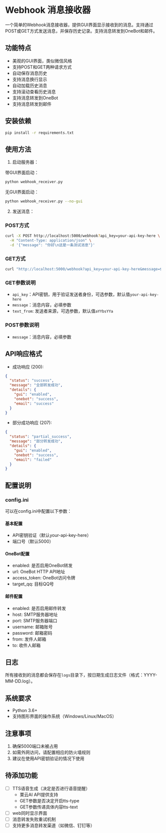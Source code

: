 # Webhook 消息接收器

一个简单的Webhook消息接收器，提供GUI界面显示接收到的消息。支持通过POST或GET方式发送消息，并保存历史记录。支持消息转发到OneBot和邮件。

## 功能特点

- 美观的GUI界面，类似微信风格
- 支持POST和GET两种请求方式
- 自动保存消息历史
- 支持消息换行显示
- 自动加载历史消息
- 支持滚动查看历史消息
- 支持消息转发到OneBot
- 支持消息转发到邮件

## 安装依赖

```bash
pip install -r requirements.txt
```

## 使用方法

1. 启动服务器：

带GUI界面启动：
```bash
python webhook_receiver.py
```

无GUI界面启动：
```bash
python webhook_receiver.py --no-gui
```

2. 发送消息：

### POST方式

```bash
curl -X POST http://localhost:5000/webhook?api_key=your-api-key-here \
  -H "Content-Type: application/json" \
  -d '{"message": "你好\n这是一条测试消息"}'
```

### GET方式

```bash
curl "http://localhost:5000/webhook?api_key=your-api-key-here&message=你好，这是一条测试消息"
```

### GET参数说明

- `api_key`：API密钥，用于验证发送者身份，可选参数，默认值`your-api-key-here`
- `message`：消息内容，必填参数
- `text_from`: 发送者来源，可选参数，默认值`aYYbsYYa`

### POST参数说明
- `message`：消息内容，必填参数

## API响应格式

- 成功响应 (200):
```json
{
  "status": "success",
  "message": "全部转发成功",
  "details": {
    "gui": "enabled",
    "onebot": "success",
    "email": "success"
  }
}
```

- 部分成功响应 (207):
```json
{
  "status": "partial_success",
  "message": "部分转发成功",
  "details": {
    "gui": "enabled",
    "onebot": "success",
    "email": "failed"
  }
}
```


## 配置说明

### config.ini

可以在config.ini中配置以下参数：

#### 基本配置
- API密钥验证（默认your-api-key-here）
- 端口号（默认5000）

#### OneBot配置
- enabled: 是否启用OneBot转发
- url: OneBot HTTP API地址
- access_token: OneBot访问令牌
- target_qq: 目标QQ号

#### 邮件配置
- enabled: 是否启用邮件转发
- host: SMTP服务器地址
- port: SMTP服务器端口
- username: 邮箱账号
- password: 邮箱密码
- from: 发件人邮箱
- to: 收件人邮箱

## 日志

所有接收到的消息都会保存在`logs`目录下，按日期生成日志文件（格式：YYYY-MM-DD.log）。

## 系统要求

- Python 3.6+
- 支持图形界面的操作系统（Windows/Linux/MacOS）

## 注意事项

1. 确保5000端口未被占用
2. 如需外网访问，请配置相应的防火墙规则
3. 建议在使用API密钥验证的情况下使用

## 待添加功能
- [ ] TTS语音生成（决定是否进行语音提醒）
  - 栗云AI API提供支持
  - GET参数是否决定开启tts-type
  - GET参数传递具体内容tts-text
- [ ] web同时显示界面
- [ ] 消息转发失败重试机制
- [ ] 支持更多消息转发渠道（如微信、钉钉等）
